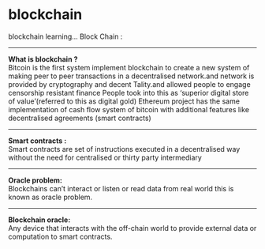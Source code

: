 # blockchain
blockchain learning...
Block Chain :
<hr/>
<strong> What is blockchain ? </strong>
<br/>
Bitcoin is the first system implement blockchain to create a new system of making peer to peer transactions in a decentralised network.and network is provided by cryptography and decent Tality.and allowed people to engage censorship resistant finance
People took into this as ‘superior digital store of value’(referred to this as digital gold)
Ethereum project has the same implementation of cash flow system of bitcoin with additional features like decentralised agreements (smart contracts)
<hr/>
<strong> Smart contracts : </strong>
<br/>
Smart contracts are set of instructions executed in a decentralised way without the need for centralised or thirty party intermediary
<hr/>
<strong> Oracle problem: </strong>
<br/>
Blockchains can’t interact or listen or read data from real world this is known as oracle problem.
<hr/>
<strong> Blockchain oracle: </strong>
<br/>
Any device that interacts with the off-chain world to provide external data or computation to smart contracts.
